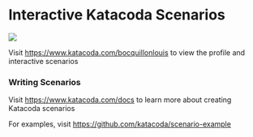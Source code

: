 # Interactive Katacoda Scenarios

[![](http://shields.katacoda.com/katacoda/bocquillonlouis/count.svg)](https://www.katacoda.com/bocquillonlouis "Get your profile on Katacoda.com")

Visit https://www.katacoda.com/bocquillonlouis to view the profile and interactive scenarios

### Writing Scenarios
Visit https://www.katacoda.com/docs to learn more about creating Katacoda scenarios

For examples, visit https://github.com/katacoda/scenario-example
